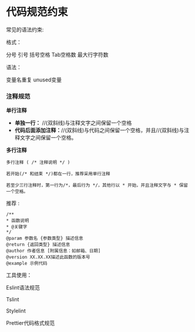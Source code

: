 # 代码规范约束

常见的语法约束:

格式：

分号
引号
括号空格
Tab空格数
最大行字符数

语法：

变量名重复
unused变量


### 注释规范

**单行注释**

- **单独一行：** //(双斜线)与注释文字之间保留一个空格
- **代码后面添加注释：**//(双斜线)与代码之间保留一个空格，并且//(双斜线)与注释文字之间保留一个空格。


**多行注释**

    多行注释 ( /* 注释说明 */ )

    若开始(/* 和结束 */)都在一行，推荐采用单行注释

    若至少三行注释时，第一行为/*，最后行为 */，其他行以 * 开始，并且注释文字与 * 保留一个空格。

推荐 :

```
/** 
* 函数说明 
* @关键字 
*/
@param 参数名 {参数类型} 描述信息
@return {返回类型} 描述信息
@author 作者信息 [附属信息：如邮箱、日期]
@version XX.XX.XX描述此函数的版本号
@example 示例代码
```



工具使用：

Eslint语法规范

Tslint

Stylelint

Prettier代码格式规范